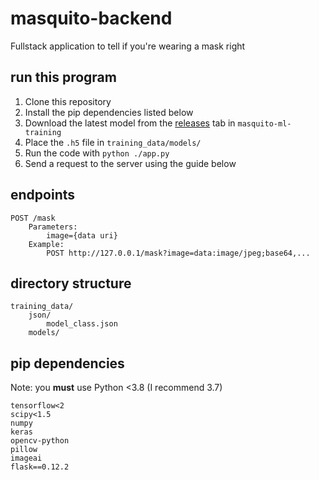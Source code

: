 # masquito-backend

Fullstack application to tell if you're wearing a mask right

## run this program

1. Clone this repository
2. Install the pip dependencies listed below
3. Download the latest model from the [releases](https://github.com/MasquitoWasTaken/masquito-ml-training/releases) tab in `masquito-ml-training`
4. Place the `.h5` file in `training_data/models/`
5. Run the code with `python ./app.py`
6. Send a request to the server using the guide below

## endpoints

```
POST /mask
    Parameters:
        image={data uri}
    Example:
        POST http://127.0.0.1/mask?image=data:image/jpeg;base64,...
```

## directory structure

```
training_data/
    json/
        model_class.json
    models/
```

## pip dependencies

Note: you **must** use Python <3.8 (I recommend 3.7)

```
tensorflow<2
scipy<1.5
numpy
keras
opencv-python
pillow
imageai
flask==0.12.2
```
